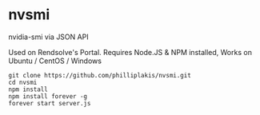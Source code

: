 # nvsmi
nvidia-smi via JSON API

Used on Rendsolve's Portal.
Requires Node.JS & NPM installed, Works on Ubuntu / CentOS / Windows

    git clone https://github.com/philliplakis/nvsmi.git
    cd nvsmi
    npm install
    npm install forever -g
    forever start server.js
